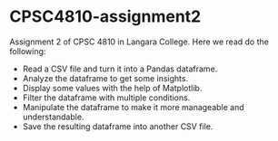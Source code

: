 # CPSC4810-assignment2
Assignment 2 of CPSC 4810 in Langara College. Here we read do the following:
- Read a CSV file and turn it into a Pandas dataframe.
- Analyze the dataframe to get some insights.
- Display some values with the help of Matplotlib.
- Filter the dataframe with multiple conditions.
- Manipulate the dataframe to make it more manageable and understandable.
- Save the resulting dataframe into another CSV file.
